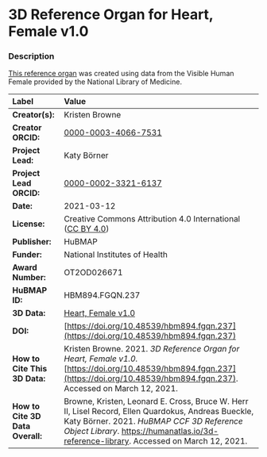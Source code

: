 # 3D Reference Organ for Heart, Female v1.0

### Description
[This reference organ](https://humanatlas.io/3d-reference-library) was created using data from the Visible Human Female provided by the National Library of Medicine.

| Label | Value |
| :------------- |:-------------|
| **Creator(s):** | Kristen Browne |
| **Creator ORCID:** | [0000-0003-4066-7531](https://orcid.org/0000-0003-4066-7531) |
| **Project Lead:** | Katy B&ouml;rner |
| **Project Lead ORCID:** | [0000-0002-3321-6137](https://orcid.org/0000-0002-3321-6137) |
| **Date:** | 2021-03-12 |
| **License:** | Creative Commons Attribution 4.0 International ([CC BY 4.0](https://creativecommons.org/licenses/by/4.0/)) |
| **Publisher:** | HuBMAP |
| **Funder:** | National Institutes of Health |
| **Award Number:** | OT2OD026671 |
| **HuBMAP ID:** | HBM894.FGQN.237 |
| **3D Data:** | [Heart, Female v1.0](https://cdn.humanatlas.io/hra-releases/v1.0/models/VH_F_Heart.glb) |
| **DOI:** | [https://doi.org/10.48539/hbm894.fgqn.237](https://doi.org/10.48539/hbm894.fgqn.237) |
| **How to Cite This 3D Data:** | Kristen Browne. 2021. *3D Reference Organ for Heart, Female v1.0.* [https://doi.org/10.48539/hbm894.fgqn.237](https://doi.org/10.48539/hbm894.fgqn.237). Accessed on March 12, 2021. |
| **How to Cite 3D Data Overall:** | Browne, Kristen, Leonard E. Cross, Bruce W. Herr II, Lisel Record, Ellen Quardokus, Andreas Bueckle, Katy B&ouml;rner. 2021. *HuBMAP CCF 3D Reference Object Library*. https://humanatlas.io/3d-reference-library. Accessed on March 12, 2021. |